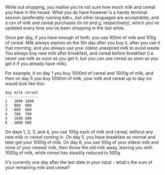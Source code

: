 While out shopping, you realise you're not sure how much milk and cereal you have in the house. What you do have however is a handy terminal session (preferably running kdb+, but other languages are acceptable), and a csv of milk and cereal purchases (in ml and g, respectively), which you've updated every time you've been shopping in the last while.

Once per day, if you have enough of both, you use 100ml of milk and 100g of cereal. Milk always expires on the 5th day after you buy it, after you use it that morning, and you always use your oldest unexpired milk to avoid waste. You always buy new milk after breakfast, and cereal before breakfast (i.e. never use milk as soon as you get it, but you can use cereal as soon as you get it if you already have milk).

For example, if on day 1 you buy 1000ml of cereal and 1000g of milk, and then on day 5 you buy 1000ml of milk, your milk and cereal up to day six would look like this:

```
day milk cereal
---------------
1   1000 1000
2   900  900
3   800  800
4   700  700
5   1600 600
6   1000 500
```

On days 1, 2, 3, and 4, you use 100g each of milk and cereal, without any new milk or cereal coming in. On day 5, you have breakfast as normal and later get your 1000g of milk. On day 6, you use 100g of your oldest milk and none of your newest milk, then throw the old milk away, leaving you with 1000g of milk, while cereal has steadily reduced to 500g.

It's currently one day after the last date in your input - what's the sum of your remaining milk and cereal?
